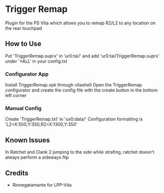 # Trigger Remap
Plugin for the PS Vita which allows you to remap R2/L2 to any location on the rear touchpad

## How to Use
Put 'TriggerRemap.suprx' in 'ur0:tai/' and add 'ur0:tai/TriggerRemap.suprx' under '*ALL' in your config.txt
### Configurator App 
Install TriggerRemap.vpk through vitashell
Open the TriggerRemap configurator and create the config file with the create button in the bottom left corner
### Manual Config
Create 'TriggerRemap.txt' in 'ux0:data/'
Configuration formatting is 'L2=X:500,Y:350;R2=X:1300,Y:350'

## Known Issues
In Ratchet and Clank 2 jumping to the side while strafing, ratchet doesn't always perform a sideways flip

## Credits
- Rinnegatamante for LPP-Vita
